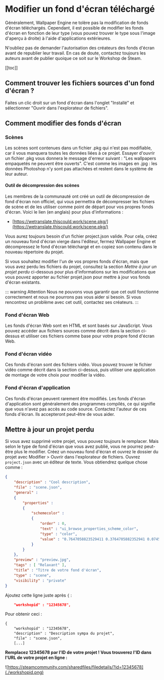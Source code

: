 # Modifier un fond d'écran téléchargé

Généralement, Wallpaper Engine ne tolère pas la modification de fonds d'écran téléchargés. Cependant, il est possible de modifier les fonds d'écran en fonction de leur type (vous pouvez trouver le type sous l'image d'aperçu à droite) à l'aide d'applications extérieures.

N'oubliez pas de demander l'autorisation des créateurs des fonds d'écran avant de republier leur travail. En cas de doute, contactez toujours les auteurs avant de publier quoique ce soit sur le Workshop de Steam.

[[toc]]

## Comment trouver les fichiers sources d'un fond d'écran ?

Faites un clic droit sur un fond d'écran dans l'onglet "Installé" et sélectionner "Ouvrir dans l'explorateur de fichiers".

## Comment modifier des fonds d'écran

### Scènes

Les scènes sont contenues dans un fichier .pkg qui n'est pas modifiable, car il vous manquera toutes les données liées à ce projet. Essayer d'ouvrir un fichier .pkg vous donnera le message d'erreur suivant : "Les wallpapers empaquetés ne peuvent être ouverts". C'est comme les images en .jpg : les données Photoshop n'y sont pas attachées et restent dans le système de leur auteur.

#### Outil de décompression des scènes

Les membres de la communauté ont créé un outil de décompression de fond d'écran non officiel, qui vous permettra de décompresser les fichiers de scène et de les utiliser comme point de départ pour vos propres fonds d'écran. Voici le lien (en anglais) pour plus d'informations :

* [https://wetranslate.thiscould.work/scene.pkg/](https://wetranslate.thiscould.work/scene.pkg/)

Vous aurez toujours besoin d'un fichier project.json valide. Pour cela, créez un nouveau fond d'écran vierge dans l'éditeur, fermez Wallpaper Engine et décompressez le fond d'écran téléchargé et en copiez son contenu dans le nouveau répertoire du projet.

Si vous souhaitez modifier l'un de vos propres fonds d'écran, mais que vous avez perdu les fichiers du projet, consultez la section *Mettre à jour un projet perdu* ci-dessous pour plus d'informations sur les modifications que vous pouvez apporter au fichier projet.json pour mettre à jour vos fonds d'écran existants.

::: warning Attention Nous ne pouvons vous garantir que cet outil fonctionne correctement et nous ne pourrons pas vous aider si besoin. Si vous rencontrez un problème avec cet outil, contactez ses créateurs. :::

### Fond d'écran Web

Les fonds d'écran Web sont en HTML et sont basés sur JavaScript. Vous pouvez accéder aux fichiers sources comme décrit dans la section ci-dessus et utiliser ces fichiers comme base pour votre propre fond d'écran Web.

### Fond d'écran vidéo

Ces fonds d'écran sont des fichiers vidéo. Vous pouvez trouver le fichier vidéo comme décrit dans la section ci-dessus, puis utiliser une application de montage de votre choix pour modifier la vidéo.

### Fond d'écran d'application

Ces fonds d'écran peuvent rarement être modifiés. Les fonds d'écran d'application sont généralement des programmes compilés, ce qui signifie que vous n'avez pas accès au code source. Contactez l'auteur de ces fonds d'écran. Ils accepteront peut-être de vous aider.

## Mettre à jour un projet perdu

Si vous avez supprimé votre projet, vous pouvez toujours le remplacer. Mais selon le type de fond d'écran que vous avez publié, vous ne pourrez peut-être plus le modifier. Créez un nouveau fond d'écran et ouvrez le dossier du projet avec Modifier > Ouvrir dans l'explorateur de fichiers. Ouvrez `project.json` avec un éditeur de texte. Vous obtiendrez quelque chose comme :

```json
{
    "description" : "Cool description",
    "file" : "scene.json",
    "general" : 
    {
        "properties" : 
        {
            "schemecolor" : 
            {
                "order" : 0,
                "text" : "ui_browse_properties_scheme_color",
                "type" : "color",
                "value" : "0.7647058823529411 0.3764705882352941 0.07450980392156863"
            }
        }
    },
    "preview" : "preview.jpg",
    "tags" : [ "Relaxant" ],
    "title" : "Titre de votre fond d'écran",
    "type" : "scene",
    "visibility" : "private"
}
```

Ajoutez cette ligne juste après `{` :

```json
    "workshopid" : "12345678",
```
Pour obtenir ceci :

```json{2}
{
    "workshopid" : "12345678",
    "description" : "Description sympa du projet",
    "file" : "scene.json",
    [...]
```

**Remplacez 12345678 par l'ID de votre projet ! Vous trouverez l'ID dans l'URL de votre projet en ligne :**

![https://steamcommunity.com/sharedfiles/filedetails/?id=12345678](./workshopid.png)
